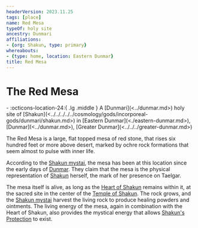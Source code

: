 ```yaml
---
headerVersion: 2023.11.25
tags: [place]
name: Red Mesa
typeOf: holy site
ancestry: Dunmari
affiliations:
- {org: Shakun, type: primary}
whereabouts:
- {type: home, location: Eastern Dunmar}
title: Red Mesa
---
```

# The Red Mesa
<div class="grid cards ext-narrow-margin ext-one-column" markdown>
-    :octicons-location-24:{ .lg .middle } A [Dunmari](<../dunmar.md>) holy site of [Shakun](<../../../../../cosmology/gods/incorporeal-gods/dunmari/shakun.md>) in [Eastern Dunmar](<./eastern-dunmar.md>), [Dunmar](<../dunmar.md>), [Greater Dunmar](<../../../greater-dunmar.md>)  
</div>


The Red Mesa is a large, flat topped mesa of red stone, that rises six hundred feet or more above desert, marked by ochre rock formations that seem almost to pulse with inner life. 

According to the [Shakun mystai](<../../../../../groups/dunmari-mystery-cults/shakun-mystai.md>), the mesa has been at this location since the early days of [Dunmar](<../dunmar.md>). They claim that the mesa is the physical representation of [Shakun](<../../../../../cosmology/gods/incorporeal-gods/dunmari/shakun.md>) herself, the mark of her presence on Taelgar. 


The mesa itself is alive, as long as the [Heart of Shakun](<../../../../../things/artifacts-of-power/heart-of-shakun.md>) remains within it, at the sacred site in the center of the [Temple of Shakun](<./temple-of-shakun.md>). The rock grows, and the [Shakun mystai](<../../../../../groups/dunmari-mystery-cults/shakun-mystai.md>) harvest the living rock to produce healing powders and ointments. The living energy of the mesa, again in combination with the Heart of Shakun, also provides the mystical energy that allows [Shakun's Protection](<../../../../../cosmology/religions/five-siblings/shakun-s-protection.md>) to exist. 


